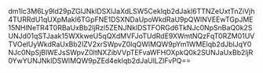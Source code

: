 dm1lc3M6Ly9ld29pZGlJNklDSXlJaXdLSW5Ceklqb2dJakl6TTNZeUxtTnZiVjh4TURRdU1qUXpMakl6TGpFNE1DSXNDaUpoWkdRaU9pQWlNVEEwTGpJME15NHlNeTR4T0RBaUxBb2ljRzl5ZENJNklDSTFORGd6TkNJc0NpSnBaQ0k2SUNJd01qSTJaak15WXkweU5qQXdMVFJoTUdRdE9XWmtNQzFqT0RZM01UVTVOelUyWkdRaUxBb2lZV2xrSWpvZ0lqQWlMQW9pYm1WMElqb2dJblJqY0NJc0NpSjBlWEJsSWpvZ0ltNXZibVVpTEFvaWFHOXpkQ0k2SUNJaUxBb2ljR0YwYUNJNklDSWlMQW9pZEd4eklqb2dJaUlLZlFvPQ==
